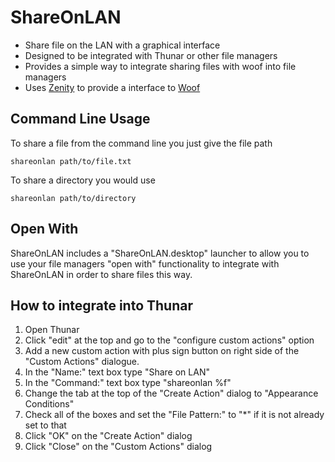 ShareOnLAN
==========

- Share file on the LAN with a graphical interface
- Designed to be integrated with Thunar or other file managers
- Provides a simple way to integrate sharing files with woof into file managers
- Uses [Zenity](https://wiki.gnome.org/Projects/Zenity) to provide a interface to [Woof](http://www.home.unix-ag.org/simon/woof.html)

## Command Line Usage

To share a file from the command line you just give the file path

	shareonlan path/to/file.txt

To share a directory you would use

	shareonlan path/to/directory

## Open With

ShareOnLAN includes a "ShareOnLAN.desktop" launcher to allow you to use your file managers "open with" functionality to integrate with ShareOnLAN in order to share files this way.

## How to integrate into Thunar

1. Open Thunar
2. Click "edit" at the top and go to the "configure custom actions" option
3. Add a new custom action with plus sign button on right side of the "Custom Actions" dialogue.
4. In the "Name:" text box type "Share on LAN"
5. In the "Command:" text box type "shareonlan %f"
6. Change the tab at the top of the "Create Action" dialog to "Appearance Conditions"
7. Check all of the boxes and set the "File Pattern:" to "*" if it is not already set to that
8. Click "OK" on the "Create Action" dialog
9. Click "Close" on the "Custom Actions" dialog
